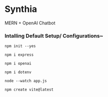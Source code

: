 # Synthia
MERN + OpenAI Chatbot 

### Intalling Default Setup/ Configurations~

```
npm init --yes
```

```
npm i express
```

```
npm i openai
```
```
npm i dotenv
```
```
node --watch app.js
```
```
npm create vite@latest
```
